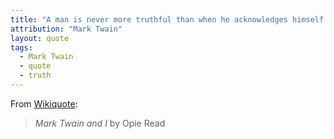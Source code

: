 ```yaml
---
title: "A man is never more truthful than when he acknowledges himself a liar."
attribution: "Mark Twain"
layout: quote
tags:
  - Mark Twain
  - quote
  - truth
---
```

From [Wikiquote](https://en.wikiquote.org/wiki/Mark_Twain):
> *Mark Twain and I* by Opie Read
